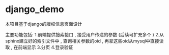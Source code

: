 # django_demo

本项目基于django的版权信息页面设计

主要功能包括:
	1.前端提供搜索接口 , 接受用户传递的参数 (后续可扩充多个 )
	2.从sphinx建立好的索引文件中 , 查询相关参数的oid , 再拿这些oid从mysql中直接读取 , 在前端显示
	3.分页
	4.登录验证
